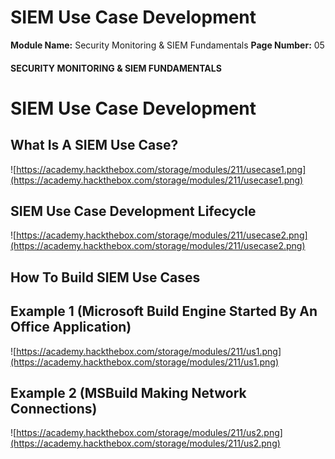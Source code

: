 <!--
 // Platform: Academy
// URL: https://academy.hackthebox.com/module/211/section/2253
// Platform Version: V1
// Module ID: 211
// Module Name: Security Monitoring & SIEM Fundamentals
// Module Difficulty: Easy
// Section ID: 2253
// Section Title: SIEM Use Case Development
// Page Title: Security Monitoring & SIEM Fundamentals
// Page Number: 05
-->

# SIEM Use Case Development

**Module Name:** Security Monitoring & SIEM Fundamentals **Page Number:** 05

#### SECURITY MONITORING & SIEM FUNDAMENTALS

# SIEM Use Case Development

## What Is A SIEM Use Case?

![https://academy.hackthebox.com/storage/modules/211/usecase1.png](https://academy.hackthebox.com/storage/modules/211/usecase1.png)

## SIEM Use Case Development Lifecycle

![https://academy.hackthebox.com/storage/modules/211/usecase2.png](https://academy.hackthebox.com/storage/modules/211/usecase2.png)

## How To Build SIEM Use Cases

## Example 1 (Microsoft Build Engine Started By An Office Application)

![https://academy.hackthebox.com/storage/modules/211/us1.png](https://academy.hackthebox.com/storage/modules/211/us1.png)

## Example 2 (MSBuild Making Network Connections)

![https://academy.hackthebox.com/storage/modules/211/us2.png](https://academy.hackthebox.com/storage/modules/211/us2.png)

####